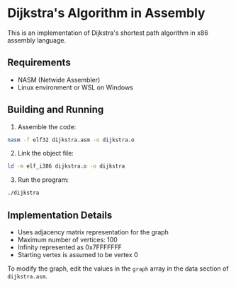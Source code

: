 # Dijkstra's Algorithm in Assembly

This is an implementation of Dijkstra's shortest path algorithm in x86 assembly language.

## Requirements
- NASM (Netwide Assembler)
- Linux environment or WSL on Windows

## Building and Running
1. Assemble the code:
```bash
nasm -f elf32 dijkstra.asm -o dijkstra.o
```

2. Link the object file:
```bash
ld -m elf_i386 dijkstra.o -o dijkstra
```

3. Run the program:
```bash
./dijkstra
```

## Implementation Details
- Uses adjacency matrix representation for the graph
- Maximum number of vertices: 100
- Infinity represented as 0x7FFFFFFF
- Starting vertex is assumed to be vertex 0

To modify the graph, edit the values in the `graph` array in the data section of `dijkstra.asm`.

